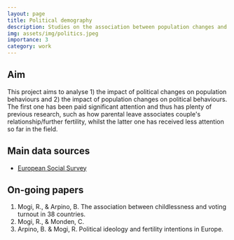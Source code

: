 ```yaml
---
layout: page
title: Political demography
description: Studies on the association between population changes and political behaviours
img: assets/img/politics.jpeg
importance: 3
category: work
---
```


Aim
---
This project aims to analyse 1) the impact of political changes on population behaviours and 2) the impact of population changes on political behaviours. The first one has been paid significant attention and thus has plenty of previous research, such as how parental leave associates couple's relationship/further fertility, whilst the latter one has received less attention so far in the field.

Main data sources
-----------------
- [European Social Survey](https://www.europeansocialsurvey.org/)

On-going papers
---------------
1. Mogi, R., & Arpino, B. The association between childlessness and voting turnout in 38 countries.
2. Mogi, R., & Monden, C. 
3. Arpino, B. & Mogi, R. Political ideology and fertility intentions in Europe.